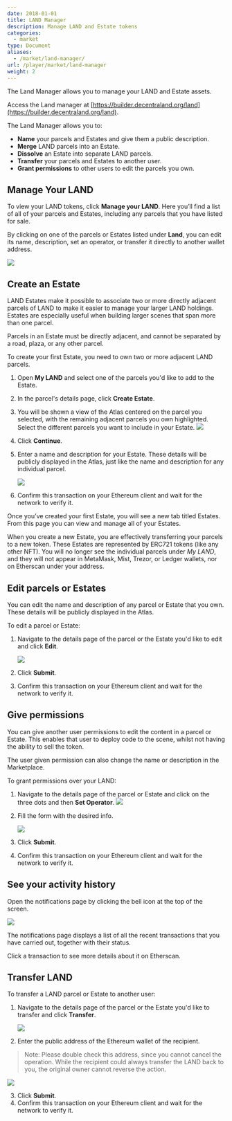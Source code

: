 ```yaml
---
date: 2018-01-01
title: LAND Manager
description: Manage LAND and Estate tokens
categories:
  - market
type: Document
aliases:
  - /market/land-manager/
url: /player/market/land-manager
weight: 2
---
```


The Land Manager allows you to manage your LAND and Estate assets.

Access the Land manager at [https://builder.decentraland.org/land](https://builder.decentraland.org/land).

The Land Manager allows you to:

- **Name** your parcels and Estates and give them a public description.
- **Merge** LAND parcels into an Estate.
- **Dissolve** an Estate into separate LAND parcels.
- **Transfer** your parcels and Estates to another user.
- **Grant permissions** to other users to edit the parcels you own.

## Manage Your LAND

To view your LAND tokens, click **Manage your LAND**. Here you’ll find a list of all of your parcels and Estates, including any parcels that you have listed for sale.

By clicking on one of the parcels or Estates listed under **Land**, you can edit its name, description, set an operator, or transfer it directly to another wallet address.

![](/images/media/marketplace_myland.png)

## Create an Estate

LAND Estates make it possible to associate two or more directly adjacent parcels of LAND to make it easier to manage your larger LAND holdings. Estates are especially useful when building larger scenes that span more than one parcel.

Parcels in an Estate must be directly adjacent, and cannot be separated by a road, plaza, or any other parcel.

To create your first Estate, you need to own two or more adjacent LAND parcels.

1. Open **My LAND** and select one of the parcels you'd like to add to the Estate.
2. In the parcel's details page, click **Create Estate**.
3. You will be shown a view of the Atlas centered on the parcel you selected, with the remaining adjacent parcels you own highlighted. Select the different parcels you want to include in your Estate.
   ![](/images/media/market_estates1.png)

4. Click **Continue**.
5. Enter a name and description for your Estate. These details will be publicly displayed in the Atlas, just like the name and description for any individual parcel.

   ![](/images/media/market_estates2.png)

6. Confirm this transaction on your Ethereum client and wait for the network to verify it.

Once you’ve created your first Estate, you will see a new tab titled Estates. From this page you can view and manage all of your Estates.

When you create a new Estate, you are effectively transferring your parcels to a new token. These Estates are represented by ERC721 tokens (like any other NFT). You will no longer see the individual parcels under _My LAND_, and they will not appear in MetaMask, Mist, Trezor, or Ledger wallets, nor on Etherscan under your address.

## Edit parcels or Estates

You can edit the name and description of any parcel or Estate that you own. These details will be publicly displayed in the Atlas.

To edit a parcel or Estate:

1. Navigate to the details page of the parcel or the Estate you'd like to edit and click **Edit**.

   ![](/images/media/marketplace_edit_parcel.png)

2. Click **Submit**.
3. Confirm this transaction on your Ethereum client and wait for the network to verify it.

## Give permissions

You can give another user permissions to edit the content in a parcel or Estate. This enables that user to deploy code to the scene, whilst not having the ability to sell the token.

The user given permission can also change the name or description in the Marketplace.

To grant permissions over your LAND:

1. Navigate to the details page of the parcel or Estate and click on the three dots and then **Set Operator**.
   ![](/images/media/marketplace_give_permissions_set_operator.png)

2. Fill the form with the desired info.

   ![](/images/media/marketplace_give_permissions.png)

3. Click **Submit**.
4. Confirm this transaction on your Ethereum client and wait for the network to verify it.

## See your activity history

Open the notifications page by clicking the bell icon at the top of the screen.

![](/images/media/marketplace_notifications.png)

The notifications page displays a list of all the recent transactions that you have carried out, together with their status.

Click a transaction to see more details about it on Etherscan.

## Transfer LAND

To transfer a LAND parcel or Estate to another user:

1. Navigate to the details page of the parcel or the Estate you'd like to transfer and click **Transfer**.

   ![](/images/media/marketplace_transfer_land.png)

2. Enter the public address of the Ethereum wallet of the recipient.

> Note: Please double check this address, since you cannot cancel the operation. While the recipient could always transfer the LAND back to you, the original owner cannot reverse the action.

![](/images/media/marketplace_transfer_land_form.png)

3. Click **Submit**.
4. Confirm this transaction on your Ethereum client and wait for the network to verify it.
